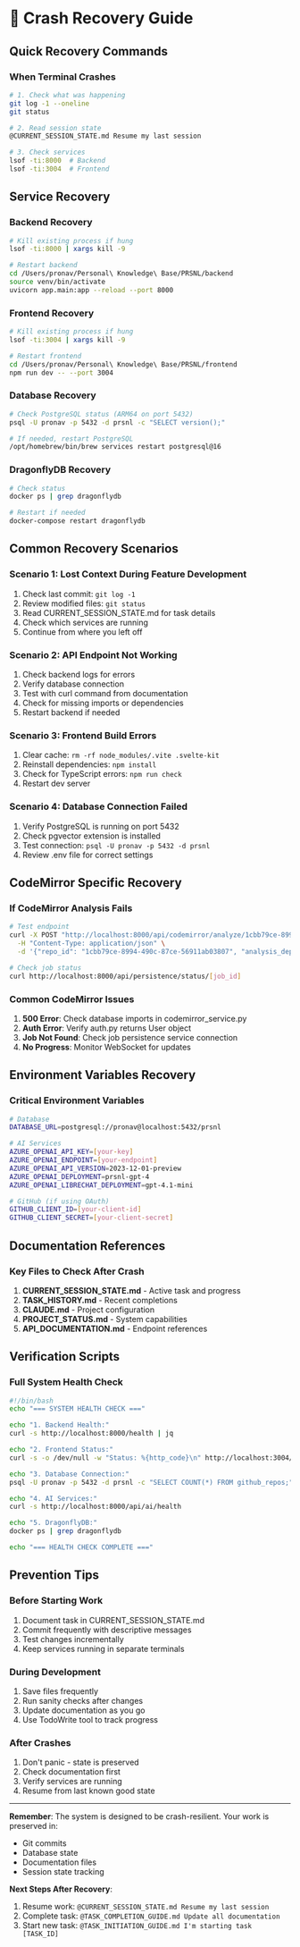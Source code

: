 # 🚨 Crash Recovery Guide

## Quick Recovery Commands

### When Terminal Crashes
```bash
# 1. Check what was happening
git log -1 --oneline
git status

# 2. Read session state
@CURRENT_SESSION_STATE.md Resume my last session

# 3. Check services
lsof -ti:8000  # Backend
lsof -ti:3004  # Frontend
```

## Service Recovery

### Backend Recovery
```bash
# Kill existing process if hung
lsof -ti:8000 | xargs kill -9

# Restart backend
cd /Users/pronav/Personal\ Knowledge\ Base/PRSNL/backend
source venv/bin/activate
uvicorn app.main:app --reload --port 8000
```

### Frontend Recovery
```bash
# Kill existing process if hung
lsof -ti:3004 | xargs kill -9

# Restart frontend
cd /Users/pronav/Personal\ Knowledge\ Base/PRSNL/frontend
npm run dev -- --port 3004
```

### Database Recovery
```bash
# Check PostgreSQL status (ARM64 on port 5432)
psql -U pronav -p 5432 -d prsnl -c "SELECT version();"

# If needed, restart PostgreSQL
/opt/homebrew/bin/brew services restart postgresql@16
```

### DragonflyDB Recovery
```bash
# Check status
docker ps | grep dragonflydb

# Restart if needed
docker-compose restart dragonflydb
```

## Common Recovery Scenarios

### Scenario 1: Lost Context During Feature Development
1. Check last commit: `git log -1`
2. Review modified files: `git status`
3. Read CURRENT_SESSION_STATE.md for task details
4. Check which services are running
5. Continue from where you left off

### Scenario 2: API Endpoint Not Working
1. Check backend logs for errors
2. Verify database connection
3. Test with curl command from documentation
4. Check for missing imports or dependencies
5. Restart backend if needed

### Scenario 3: Frontend Build Errors
1. Clear cache: `rm -rf node_modules/.vite .svelte-kit`
2. Reinstall dependencies: `npm install`
3. Check for TypeScript errors: `npm run check`
4. Restart dev server

### Scenario 4: Database Connection Failed
1. Verify PostgreSQL is running on port 5432
2. Check pgvector extension is installed
3. Test connection: `psql -U pronav -p 5432 -d prsnl`
4. Review .env file for correct settings

## CodeMirror Specific Recovery

### If CodeMirror Analysis Fails
```bash
# Test endpoint
curl -X POST "http://localhost:8000/api/codemirror/analyze/1cbb79ce-8994-490c-87ce-56911ab03807" \
  -H "Content-Type: application/json" \
  -d '{"repo_id": "1cbb79ce-8994-490c-87ce-56911ab03807", "analysis_depth": "standard"}'

# Check job status
curl http://localhost:8000/api/persistence/status/[job_id]
```

### Common CodeMirror Issues
1. **500 Error**: Check database imports in codemirror_service.py
2. **Auth Error**: Verify auth.py returns User object
3. **Job Not Found**: Check job persistence service connection
4. **No Progress**: Monitor WebSocket for updates

## Environment Variables Recovery

### Critical Environment Variables
```bash
# Database
DATABASE_URL=postgresql://pronav@localhost:5432/prsnl

# AI Services
AZURE_OPENAI_API_KEY=[your-key]
AZURE_OPENAI_ENDPOINT=[your-endpoint]
AZURE_OPENAI_API_VERSION=2023-12-01-preview
AZURE_OPENAI_DEPLOYMENT=prsnl-gpt-4
AZURE_OPENAI_LIBRECHAT_DEPLOYMENT=gpt-4.1-mini

# GitHub (if using OAuth)
GITHUB_CLIENT_ID=[your-client-id]
GITHUB_CLIENT_SECRET=[your-client-secret]
```

## Documentation References

### Key Files to Check After Crash
1. **CURRENT_SESSION_STATE.md** - Active task and progress
2. **TASK_HISTORY.md** - Recent completions
3. **CLAUDE.md** - Project configuration
4. **PROJECT_STATUS.md** - System capabilities
5. **API_DOCUMENTATION.md** - Endpoint references

## Verification Scripts

### Full System Health Check
```bash
#!/bin/bash
echo "=== SYSTEM HEALTH CHECK ==="

echo "1. Backend Health:"
curl -s http://localhost:8000/health | jq

echo "2. Frontend Status:"
curl -s -o /dev/null -w "Status: %{http_code}\n" http://localhost:3004/

echo "3. Database Connection:"
psql -U pronav -p 5432 -d prsnl -c "SELECT COUNT(*) FROM github_repos;"

echo "4. AI Services:"
curl -s http://localhost:8000/api/ai/health

echo "5. DragonflyDB:"
docker ps | grep dragonflydb

echo "=== HEALTH CHECK COMPLETE ==="
```

## Prevention Tips

### Before Starting Work
1. Document task in CURRENT_SESSION_STATE.md
2. Commit frequently with descriptive messages
3. Test changes incrementally
4. Keep services running in separate terminals

### During Development
1. Save files frequently
2. Run sanity checks after changes
3. Update documentation as you go
4. Use TodoWrite tool to track progress

### After Crashes
1. Don't panic - state is preserved
2. Check documentation first
3. Verify services are running
4. Resume from last known good state

---

**Remember**: The system is designed to be crash-resilient. Your work is preserved in:
- Git commits
- Database state
- Documentation files
- Session state tracking

**Next Steps After Recovery**:
1. Resume work: `@CURRENT_SESSION_STATE.md Resume my last session`
2. Complete task: `@TASK_COMPLETION_GUIDE.md Update all documentation`
3. Start new task: `@TASK_INITIATION_GUIDE.md I'm starting task [TASK_ID]`
